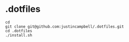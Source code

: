 # .dotfiles

```
cd
git clone git@github.com:justincampbell/.dotfiles.git
cd .dotfiles
./install.sh
```
